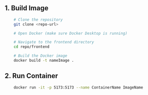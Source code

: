 ## 1. Build Image
```sh
    # Clone the repository
    git clone <repo-url>

    # Open Docker (make sure Docker Desktop is running)

    # Navigate to the frontend directory
    cd repo/frontend

    # Build the Docker image
    docker build -t nameImage .
```

## 2. Run Container
```sh
    docker run -it -p 5173:5173 --name ContainerName ImageName
```